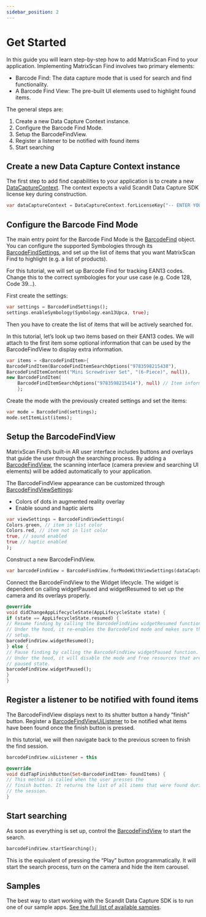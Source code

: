 ```yaml
---
sidebar_position: 2
---
```


# Get Started

In this guide you will learn step-by-step how to add MatrixScan Find to your application. Implementing MatrixScan Find involves two primary elements:

- Barcode Find: The data capture mode that is used for search and find functionality.
- A Barcode Find View: The pre-built UI elements used to highlight found items.

The general steps are:

1. Create a new Data Capture Context instance.
2. Configure the Barcode Find Mode.
3. Setup the BarcodeFindView.
4. Register a listener to be notified with found items
5. Start searching

## Create a new Data Capture Context instance

The first step to add find capabilities to your application is to create a new [DataCaptureContext](https://docs.scandit.com/data-capture-sdk/flutter/core/api/data-capture-context.html#class-scandit.datacapture.core.DataCaptureContext). The context expects a valid Scandit Data Capture SDK license key during construction.

```dart
var dataCaptureContext = DataCaptureContext.forLicenseKey("-- ENTER YOUR SCANDIT LICENSE KEY HERE --");
```

## Configure the Barcode Find Mode

The main entry point for the Barcode Find Mode is the [BarcodeFind](https://docs.scandit.com/data-capture-sdk/flutter/barcode-capture/api/barcode-find.html#class-scandit.datacapture.barcode.find.BarcodeFind) object. You can configure the supported Symbologies through its [BarcodeFindSettings](https://docs.scandit.com/data-capture-sdk/flutter/barcode-capture/api/barcode-find-settings.html#class-scandit.datacapture.barcode.find.BarcodeFindSettings), and set up the list of items that you want MatrixScan Find to highlight (e.g. a list of products).

For this tutorial, we will set up Barcode Find for tracking EAN13 codes. Change this to the correct symbologies for your use case (e.g. Code 128, Code 39…).

First create the settings:

```dart
var settings = BarcodeFindSettings();
settings.enableSymbology(Symbology.ean13Upca, true);
```

Then you have to create the list of items that will be actively searched for.

In this tutorial, let’s look up two items based on their EAN13 codes. We will attach to the first item some optional information that can be used by the BarcodeFindView to display extra information.

```dart
var items = <BarcodeFindItem>{
BarcodeFindItem(BarcodeFindItemSearchOptions("9783598215438"),
BarcodeFindItemContent("Mini Screwdriver Set", "(6-Piece)", null)),
new BarcodeFindItem(
    BarcodeFindItemSearchOptions("9783598215414"), null) // Item information is optional, used for display only
    };
```

Create the mode with the previously created settings and set the items:

```dart
var mode = BarcodeFind(settings);
mode.setItemList(items);
```

## Setup the BarcodeFindView

MatrixScan Find’s built-in AR user interface includes buttons and overlays that guide the user through the searching process. By adding a [BarcodeFindView](https://docs.scandit.com/data-capture-sdk/flutter/barcode-capture/api/ui/barcode-find-view.html#class-scandit.datacapture.barcode.find.ui.BarcodeFindView), the scanning interface (camera preview and searching UI elements) will be added automatically to your application.

The BarcodeFindView appearance can be customized through [BarcodeFindViewSettings](https://docs.scandit.com/data-capture-sdk/flutter/barcode-capture/api/ui/barcode-find-view-settings.html#class-scandit.datacapture.barcode.find.ui.BarcodeFindViewSettings):

- Colors of dots in augmented reality overlay
- Enable sound and haptic alerts

```dart
var viewSettings = BarcodeFindViewSettings(
Colors.green, // item in list color
Colors.red, // item not in list color
true, // sound enabled
true // haptic enabled
);
```

Construct a new BarcodeFindView.

```dart
var barcodeFindView = BarcodeFindView.forModeWithViewSettings(dataCaptureContext, barcodeFind, viewSettings);
```

Connect the BarcodeFindView to the Widget lifecycle. The widget is dependent on calling widgetPaused and widgetResumed to set up the camera and its overlays properly.

```dart
@override
void didChangeAppLifecycleState(AppLifecycleState state) {
if (state == AppLifecycleState.resumed) {
// Resume finding by calling the BarcodeFindView widgetResumed function.
// Under the hood, it re-enables the BarcodeFind mode and makes sure the view is properly
// setup.
barcodeFindView.widgetResumed();
} else {
// Pause finding by calling the BarcodeFindView widgetPaused function.
// Under the hood, it will disable the mode and free resources that are not needed in a
// paused state.
barcodeFindView.widgetPaused();
}
}
```

## Register a listener to be notified with found items

The BarcodeFindView displays next to its shutter button a handy “finish” button. Register a [BarcodeFindViewUiListener](https://docs.scandit.com/data-capture-sdk/flutter/barcode-capture/api/ui/barcode-find-view.html#interface-scandit.datacapture.barcode.find.ui.IBarcodeFindViewUiListener) to be notified what items have been found once the finish button is pressed.

In this tutorial, we will then navigate back to the previous screen to finish the find session.

```dart
barcodeFindView.uiListener = this

@override
void didTapFinishButton(Set<BarcodeFindItem> foundItems) {
// This method is called when the user presses the
// finish button. It returns the list of all items that were found during
// the session.
}
```

## Start searching

As soon as everything is set up, control the [BarcodeFindView](https://docs.scandit.com/data-capture-sdk/flutter/barcode-capture/api/ui/barcode-find-view.html#class-scandit.datacapture.barcode.find.ui.BarcodeFindView) to start the search.

```dart
barcodeFindView.startSearching();
```

This is the equivalent of pressing the “Play” button programmatically. It will start the search process, turn on the camera and hide the item carousel.

## Samples

The best way to start working with the Scandit Data Capture SDK is to run one of our sample apps. [See the full list of available samples](https://github.com/Scandit/datacapture-flutter-samples).
